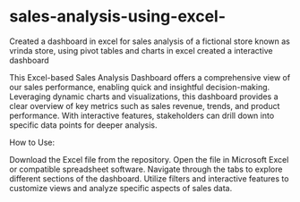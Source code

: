 # sales-analysis-using-excel-
Created a dashboard in excel for sales analysis of a fictional store known as vrinda store, using pivot tables and charts in excel created a interactive dashboard

This Excel-based Sales Analysis Dashboard offers a comprehensive view of our sales performance, enabling quick and insightful decision-making. Leveraging dynamic charts and visualizations, this dashboard provides a clear overview of key metrics such as sales revenue, trends, and product performance. With interactive features, stakeholders can drill down into specific data points for deeper analysis.

How to Use:

Download the Excel file from the repository.
Open the file in Microsoft Excel or compatible spreadsheet software.
Navigate through the tabs to explore different sections of the dashboard.
Utilize filters and interactive features to customize views and analyze specific aspects of sales data.
